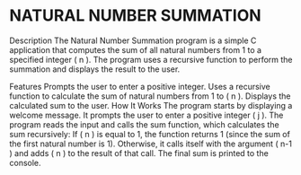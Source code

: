 # NATURAL NUMBER SUMMATION
Description
The Natural Number Summation program is a simple C application that computes the sum of all natural numbers from 1 to a specified integer ( n ). The program uses a recursive function to perform the summation and displays the result to the user.

Features
Prompts the user to enter a positive integer.
Uses a recursive function to calculate the sum of natural numbers from 1 to ( n ).
Displays the calculated sum to the user.
How It Works
The program starts by displaying a welcome message.
It prompts the user to enter a positive integer ( j ).
The program reads the input and calls the sum function, which calculates the sum recursively:
If ( n ) is equal to 1, the function returns 1 (since the sum of the first natural number is 1).
Otherwise, it calls itself with the argument ( n-1 ) and adds ( n ) to the result of that call.
The final sum is printed to the console.
